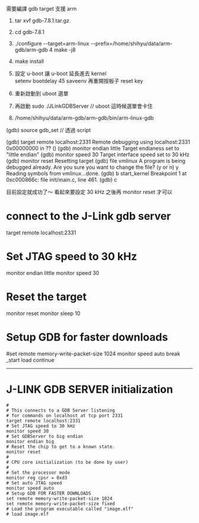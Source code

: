 需要編譯 gdb  target 支援 arm

1. tar xvf gdb-7.8.1.tar.gz
2. cd gdb-7.8.1
3. ./configure --target=arm-linux --prefix=/home/shihyu/data/arm-gdb/arm-gdb
4 make -j8
5. make install


1. 設定 u-boot 讓 u-boot 延長進去 kernel  
setenv bootdelay 45
saveenv
再重開按板子 reset key  

2. 重新啟動到 uboot 選單
3. 再啟動 sudo ./JLinkGDBServer  // uboot 這時候選單會卡住
4. /home/shihyu/data/arm-gdb/arm-gdb/bin/arm-linux-gdb

(gdb)  source gdb_set  // 透過 script

(gdb) target remote localhost:2331
Remote debugging using localhost:2331
0x00000000 in ?? ()
(gdb) monitor endian little
Target endianess set to "little endian"
(gdb) monitor speed 30
Target interface speed set to 30 kHz
(gdb) monitor reset
Resetting target
(gdb) file vmlinux
A program is being debugged already.
Are you sure you want to change the file? (y or n) y
Reading symbols from vmlinux...done.
(gdb) b start_kernel
Breakpoint 1 at 0xc000866c: file init/main.c, line 461.
(gdb) c



目前設定就成功了～  看起來要設定 30 kHz 之後再 monitor reset 才可以


# connect to the J-Link gdb server
target remote localhost:2331
# Set JTAG speed to 30 kHz
monitor endian little
monitor speed 30
# Reset the target
monitor reset
monitor sleep 10
 
   
# Setup GDB for faster downloads
#set remote memory-write-packet-size 1024
monitor speed auto
break _start
load
continue



-----------------------------------------------------------------------------------------------------------

# J-LINK GDB SERVER initialization
    #
    # This connects to a GDB Server listening
    # for commands on localhost at tcp port 2331
    target remote localhost:2331 
    # Set JTAG speed to 30 kHz
    monitor speed 30
    # Set GDBServer to big endian
    monitor endian big
    # Reset the chip to get to a known state.
    monitor reset
    #
    # CPU core initialization (to be done by user)
    #
    # Set the processor mode
    monitor reg cpsr = 0xd3
    # Set auto JTAG speed
    monitor speed auto
    # Setup GDB FOR FASTER DOWNLOADS
    set remote memory-write-packet-size 1024
    set remote memory-write-packet-size fixed
    # Load the program executable called "image.elf"
    # load image.elf
